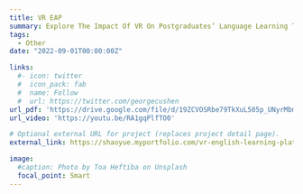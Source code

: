```yaml
---
title: VR EAP 
summary: Explore The Impact Of VR On Postgraduates’ Language Learning Through Group Discussion
tags:
  - Other
date: "2022-09-01T00:00:00Z"

links:
  #- icon: twitter
  #  icon_pack: fab
  #  name: Follow
  #  url: https://twitter.com/georgecushen
url_pdf: 'https://drive.google.com/file/d/19ZCVOSRbe79TkXuL505p_UNyrMbm0z-L/view?usp=drive_link'
url_video: 'https://youtu.be/RA1gqPlfTO0'

# Optional external URL for project (replaces project detail page).
external_link: https://shaoyue.myportfolio.com/vr-english-learning-platform

image:
  #caption: Photo by Toa Heftiba on Unsplash
  focal_point: Smart
---
```


